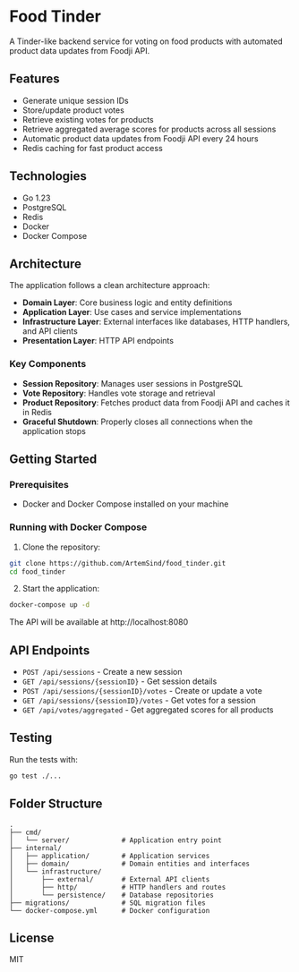 # Food Tinder

A Tinder-like backend service for voting on food products with automated product data updates from Foodji API.

## Features

- Generate unique session IDs
- Store/update product votes
- Retrieve existing votes for products
- Retrieve aggregated average scores for products across all sessions
- Automatic product data updates from Foodji API every 24 hours
- Redis caching for fast product access

## Technologies

- Go 1.23
- PostgreSQL
- Redis
- Docker
- Docker Compose

## Architecture

The application follows a clean architecture approach:

- **Domain Layer**: Core business logic and entity definitions
- **Application Layer**: Use cases and service implementations
- **Infrastructure Layer**: External interfaces like databases, HTTP handlers, and API clients
- **Presentation Layer**: HTTP API endpoints

### Key Components

- **Session Repository**: Manages user sessions in PostgreSQL
- **Vote Repository**: Handles vote storage and retrieval
- **Product Repository**: Fetches product data from Foodji API and caches it in Redis
- **Graceful Shutdown**: Properly closes all connections when the application stops

## Getting Started

### Prerequisites

- Docker and Docker Compose installed on your machine

### Running with Docker Compose

1. Clone the repository:
```bash
git clone https://github.com/ArtemSind/food_tinder.git
cd food_tinder
```

2. Start the application:
```bash
docker-compose up -d
```

The API will be available at http://localhost:8080


## API Endpoints

- `POST /api/sessions` - Create a new session
- `GET /api/sessions/{sessionID}` - Get session details
- `POST /api/sessions/{sessionID}/votes` - Create or update a vote
- `GET /api/sessions/{sessionID}/votes` - Get votes for a session
- `GET /api/votes/aggregated` - Get aggregated scores for all products

## Testing

Run the tests with:

```bash
go test ./...
```

## Folder Structure

```
.
├── cmd/
│   └── server/             # Application entry point
├── internal/
│   ├── application/        # Application services
│   ├── domain/             # Domain entities and interfaces
│   └── infrastructure/
│       ├── external/       # External API clients
│       ├── http/           # HTTP handlers and routes
│       └── persistence/    # Database repositories
├── migrations/             # SQL migration files
└── docker-compose.yml      # Docker configuration
```

## License

MIT 